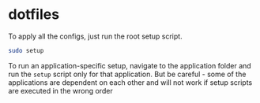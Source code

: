 # dotfiles

To apply all the configs, just run the root setup script.

```sh
sudo setup
```

To run an application-specific setup, navigate to the application folder and run the `setup` script only for that application.
But be careful - some of the applications are dependent on each other and will not work if setup scripts are executed in the wrong order